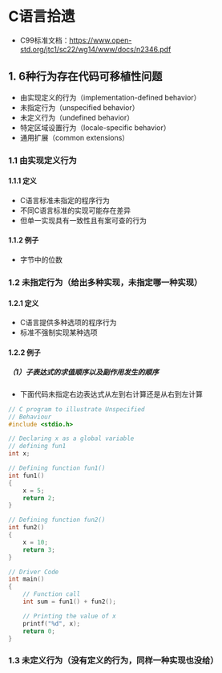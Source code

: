 # C语言拾遗
* C99标准文档：https://www.open-std.org/jtc1/sc22/wg14/www/docs/n2346.pdf

## 1. 6种行为存在代码可移植性问题
* 由实现定义的行为（implementation-defined behavior）
* 未指定行为（unspecified behavior）
* 未定义行为（undefined behavior）
* 特定区域设置行为（locale-specific behavior）
* 通用扩展（common extensions）

### 1.1 由实现定义行为
#### 1.1.1 定义
* C语言标准未指定的程序行为
* 不同C语言标准的实现可能存在差异
* 但单一实现具有一致性且有案可查的行为

#### 1.1.2 例子
* 字节中的位数

### 1.2 未指定行为（给出多种实现，未指定哪一种实现）
#### 1.2.1 定义
* C语言提供多种选项的程序行为
* 标准不强制实现某种选项

#### 1.2.2 例子
##### （1）子表达式的求值顺序以及副作用发生的顺序
* 下面代码未指定右边表达式从左到右计算还是从右到左计算


```c
// C program to illustrate Unspecified
// Behaviour
#include <stdio.h>

// Declaring x as a global variable
// defining fun1
int x;

// Defining function fun1()
int fun1()
{
	x = 5;
	return 2;
}

// Defining function fun2()
int fun2()
{
	x = 10;
	return 3;
}

// Driver Code
int main()
{
	// Function call
	int sum = fun1() + fun2();

	// Printing the value of x
	printf("%d", x);
	return 0;
}

```

### 1.3 未定义行为（没有定义的行为，同样一种实现也没给）
